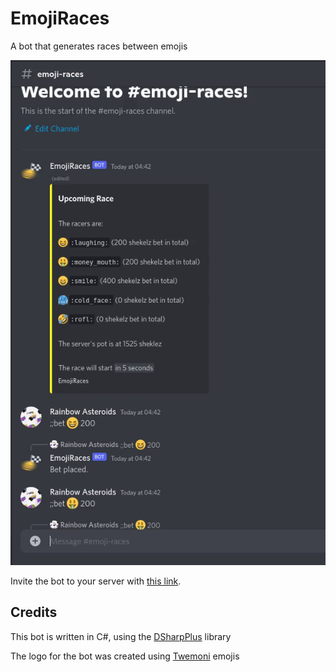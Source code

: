 # EmojiRaces
A bot that generates races between emojis

![Demonstration](demo.gif)

Invite the bot to your server with [this link](https://discord.com/api/oauth2/authorize?client_id=996308448159465534&permissions=68608&scope=bot).

## Credits
This bot is written in C#, using the [DSharpPlus](https://dsharpplus.github.io/) library

The logo for the bot was created using [Twemoni](https://github.com/twitter/twemoji) emojis